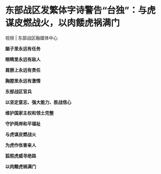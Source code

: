 # 东部战区发繁体字诗警告“台独”：与虎谋皮燃战火，以肉餧虎祸满门

视频 | 东部战区融媒体中心

**脑子里永远有任务**

**眼睛里永远有敌人**

**肩膀上永远有责任**

**胸膛里永远有激情**

**东部战区官兵**

**以坚定意志、强大能力、胜战信心**

**维护国家主权和领土完整**

**守护两岸和平福祉**

**与虎谋皮燃战火**

**为虎作伥害亲人**

**狐假虎威寻绝路**

**以肉餧虎祸满门**

